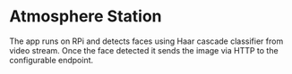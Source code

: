 # Atmosphere Station

The app runs on RPi and detects faces using Haar cascade classifier from video stream. 
Once the face detected it sends the image via HTTP to the configurable endpoint.